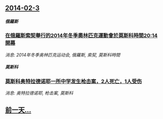 ## [2014-02-3](/news/2014/02/3/index.md)

##### 俄羅斯
### [在俄羅斯索契舉行的2014年冬季奧林匹克運動會於莫斯科時間20:14開幕](/news/2014/02/3/在俄羅斯索契舉行的2014年冬季奧林匹克運動會於莫斯科時間20-14開幕.md)
_消息: 2014年冬季奥林匹克运动会, 俄羅斯, 索契, 莫斯科時間_

##### 莫斯科
### [莫斯科奥特拉德诺耶一所中学发生枪击案，2人死亡，1人受伤](/news/2014/02/3/莫斯科奥特拉德诺耶一所中学发生枪击案-2人死亡-1人受伤.md)
_消息: 奥特拉德诺耶, 枪击案, 莫斯科_

## [前一天...](/news/2014/02/2/index.md)


